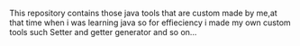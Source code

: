 This repository contains those java tools that are custom made by me,at that time when i was learning java so for effieciency i made my own custom tools such Setter and getter generator and so on...
